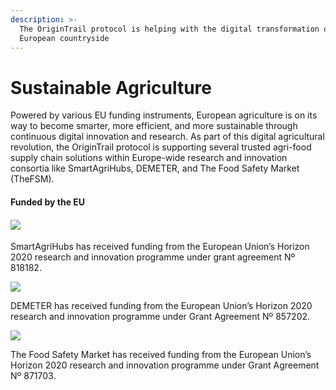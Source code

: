 ```yaml
---
description: >-
  The OriginTrail protocol is helping with the digital transformation of the
  European countryside
---
```


# Sustainable Agriculture

Powered by various EU funding instruments, European agriculture is on its way to become smarter, more efficient, and more sustainable through continuous digital innovation and research. As part of this digital agricultural revolution, the OriginTrail protocol is supporting several trusted agri-food supply chain solutions within Europe-wide research and innovation consortia like SmartAgriHubs, DEMETER, and The Food Safety Market (TheFSM).

#### Funded by the EU

#### ![](https://lh5.googleusercontent.com/cJ9NEvOKe4lAtGLDKIVYoZ42u0wTuriDPizR\_UJs764Ure3WUr0Y1umAH3IkcRJu1vEfdNLeiffZGbdaL38rhvkETgnBomwJa6ro0cqm0EP\_d7mQmNqGqI-Tqk1YuRPKAtRqY0RE)

SmartAgriHubs has received funding from the European Union’s Horizon 2020 research and innovation programme under grant agreement Nº 818182.

![](https://lh3.googleusercontent.com/iRliGJ4Ov7FwZ1fSZBB77V9OXFux3STFx1SewnWYvET3hh\_yhAxGipXCKtTCuDIkSfVKzlrIKQ9PzHt1R3IYuV5-KrukrqJJd8CFRqjTiHNSI\_kX9zKyD\_WqGaf8Z7WO1mugVpnc)

DEMETER has received funding from the European Union’s Horizon 2020 research and innovation programme under Grant Agreement Nº 857202.

![](https://lh5.googleusercontent.com/52SBsu54eYZ93KZ5EcyjJu4H0\_YkolEJSHfh\_EosX\_W8XgtUiUaWUcY59RCsFhKgb7hS94KjECP9ZRqgkulC6m9dMrzLCL7\_t6CBOtU\_4\_mi\_rwZqoEfSSPg73PB07wzHvDS\_UdT)

The Food Safety Market has received funding from the European Union’s Horizon 2020 research and innovation programme under Grant Agreement Nº 871703.
